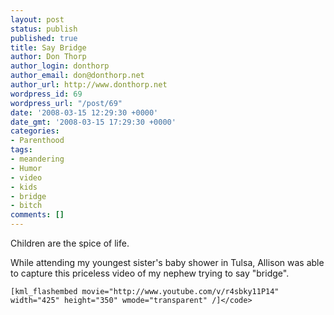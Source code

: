 ```yaml
---
layout: post
status: publish
published: true
title: Say Bridge
author: Don Thorp
author_login: donthorp
author_email: don@donthorp.net
author_url: http://www.donthorp.net
wordpress_id: 69
wordpress_url: "/post/69"
date: '2008-03-15 12:29:30 +0000'
date_gmt: '2008-03-15 17:29:30 +0000'
categories:
- Parenthood
tags:
- meandering
- Humor
- video
- kids
- bridge
- bitch
comments: []
---
```

<p>Children are the spice of life. </p>
<p>While attending my youngest sister's baby shower in Tulsa, Allison was able to capture this priceless video of my nephew trying to say "bridge".</p>
<p><code>[kml_flashembed movie="http:&#47;&#47;www.youtube.com&#47;v&#47;r4sbky11P14" width="425" height="350" wmode="transparent" &#47;]<&#47;code></p>
